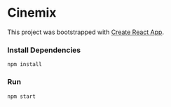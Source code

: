 # Cinemix

This project was bootstrapped with [Create React App](https://github.com/facebook/create-react-app).

### Install Dependencies

```
npm install
```

### Run

```
npm start
```


